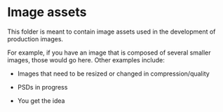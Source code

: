 # Image assets

This folder is meant to contain image assets used in the development of production images.

For example, if you have an image that is composed of several smaller images, those would go here. Other examples include:

* Images that need to be resized or changed in compression/quality

* PSDs in progress

* You get the idea
